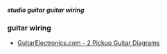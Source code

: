 _**studio guitar guitar wiring**_

### guitar wiring

- [GuitarElectronics.com - 2 Pickup Guitar Diagrams](http://www.guitarelectronics.com/category/wiring_resources_guitar_wiring_diagrams.2_pickup_guitar_wiring_diagrams/)
